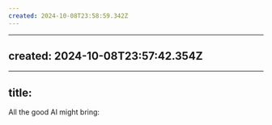 ```yaml
---
created: 2024-10-08T23:58:59.342Z
---
```

---
created: 2024-10-08T23:57:42.354Z
---
---
title:
---
All the good AI might bring: 